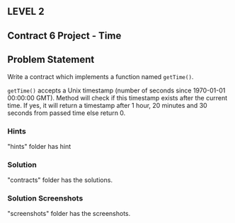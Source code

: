 ## LEVEL 2

## Contract 6 Project - Time

## Problem Statement

Write a contract which implements a function named `getTime()`.

`getTime()` accepts a Unix timestamp (number of seconds since 1970-01-01 00:00:00 GMT). Method will check if this timestamp exists after the current time. If yes, it will return a timestamp after 1 hour, 20 minutes and 30 seconds from passed time else return 0.

### Hints

"hints" folder has hint

### Solution

"contracts" folder has the solutions.

### Solution Screenshots

"screenshots" folder has the screenshots.
